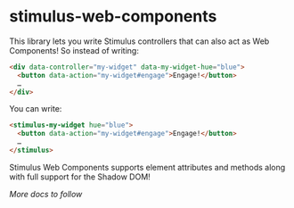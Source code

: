 # stimulus-web-components

This library lets you write Stimulus controllers that can also act as Web Components! So instead of writing:

```html
<div data-controller="my-widget" data-my-widget-hue="blue">
  <button data-action="my-widget#engage">Engage!</button>
  …
</div>
```

You can write:

```html
<stimulus-my-widget hue="blue">
  <button data-action="my-widget#engage">Engage!</button>
  …
</stimulus>
```

Stimulus Web Components supports element attributes and methods along with full support for the Shadow DOM!

_More docs to follow_

